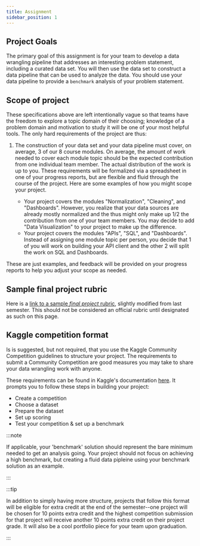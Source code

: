 ```yaml
---
title: Assignment
sidebar_position: 1
---
```


## Project Goals

The primary goal of this assignment is for your team to develop a data wrangling pipeline that addresses an interesting problem statement, including a curated data set. You will then use the data set to construct a data pipeline that can be used to analyze the data. You should use your data pipeline to provide a `benchmark` analysis of your problem statement.

## Scope of project

These specifications above are left intentionally vague so that teams have the freedom to explore a topic domain of their choosing; knowledge of a problem domain and motivation to study it will be one of your most helpful tools. The only hard requirements of the project are thus:

1. The construction of your data set and your data pipeline must cover, on average, 3 of our 8 course modules. On average, the amount of work needed to cover each module topic should be the expected contribution from one individual team member. The actual distribution of the work is up to you. These requirements will be formalized via a spreadsheet in one of your progress reports, but are flexible and fluid through the course of the project. Here are some examples of how you might scope your project.

    - Your project covers the modules "Normalization", "Cleaning", and "Dashboards". However, you realize that your data sources are already mostly normalized and the thus might only make up 1/2 the contribution from one of your team members. You may decide to add "Data Visualization" to your project to make up the difference.
    - Your project covers the modules "APIs", "SQL", and "Dashboards". Instead of assigning one module topic per person, you decide that 1 of you will work on building your API client and the other 2 will split the work on SQL and Dashboards. 

These are just examples, and feedback will be provided on your progress reports to help you adjust your scope as needed.

## Sample final project rubric

Here is a [link to a sample *final project* rubric](https://docs.google.com/document/d/1rVTQRFsJ18zJON_LUlQkTaPqqOx9npBtaQkTezaPnwE/edit?usp=sharing), slightly modified from last semester. This should not be considered an official rubric until designated as such on this page.

## Kaggle competition format
Is is suggested, but not required, that you use the Kaggle Community Competition guidelines to structure your project. The requirements to submit a Community Competition are good measures you may take to share your data wrangling work with anyone.

These requirements can be found in Kaggle's documentation [here](https://www.kaggle.com/community-competitions-setup-guide). It prompts you to follow these steps in building your project:
- Create a competition
- Choose a dataset
- Prepare the dataset
- Set up scoring
- Test your competition & set up a benchmark

:::note

If applicable, your 'benchmark' solution should represent the bare minimum needed to get an analysis going. Your project should not focus on achieving a high benchmark, but creating a fluid data pipleine using your benchmark solution as an example.

:::

:::tip

In addition to simply having more structure, projects that follow this format will be eligible for extra credit at the end of the semester--one project will be chosen for 10 points extra credit and the highest competition submission for that project will receive another 10 points extra credit on their project grade. It will also be a cool portfolio piece for your team upon graduation.

:::